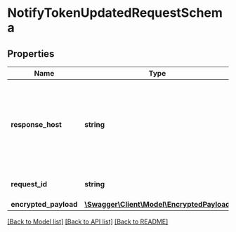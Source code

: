 # NotifyTokenUpdatedRequestSchema

## Properties
Name | Type | Description | Notes
------------ | ------------- | ------------- | -------------
**response_host** | **string** | The host that originated the request. Future calls in the same conversation should be routed to this host. | 
**request_id** | **string** | Unique identifier for the request. | 
**encrypted_payload** | [**\Swagger\Client\Model\EncryptedPayload**](EncryptedPayload.md) |  | 

[[Back to Model list]](../README.md#documentation-for-models) [[Back to API list]](../README.md#documentation-for-api-endpoints) [[Back to README]](../README.md)


